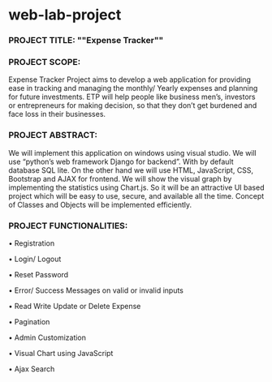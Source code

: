 # web-lab-project
### PROJECT TITLE:  ""Expense Tracker""

### PROJECT SCOPE:

Expense Tracker Project aims to develop a web application for providing ease in tracking and managing the monthly/ Yearly expenses and planning for future investments. ETP will help people like business men’s, investors or entrepreneurs for making decision, so that they don’t get burdened and face loss in their businesses.

### PROJECT ABSTRACT:

We will implement this application on windows using visual studio. We will use “python’s web framework Django for backend”. With by default database SQL lite. On the other hand we will use HTML, JavaScript, CSS, Bootstrap and AJAX for frontend. We will show the visual graph by implementing the statistics using Chart.js. So it will be an attractive UI based project which will be easy to use, secure, and available all the time. Concept of Classes and Objects will be implemented efficiently.

### PROJECT FUNCTIONALITIES:

•	Registration

•	Login/ Logout

•	Reset Password

•	Error/ Success Messages on valid or invalid inputs

•	Read Write Update or Delete Expense

•	Pagination

•	Admin Customization

•	Visual Chart using JavaScript

•	Ajax Search

